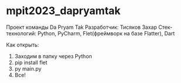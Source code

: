 # mpit2023_dapryamtak
Проект команды Da Pryam Tak
Разработчик: Тисяков Захар
Стек-технологий: Python, PyCharm, Flet(фреймворк на базе Flatter), Dart

Как открыть:
1. Заходим в папку через Python
2. pip install flet
3. py main.py
4. Все!
